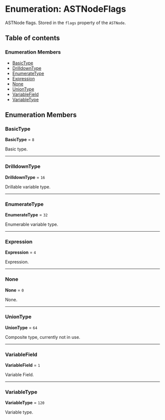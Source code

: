 # Enumeration: ASTNodeFlags

ASTNode flags. Stored in the `flags` property of the `ASTNode`.

## Table of contents

### Enumeration Members

* [BasicType](/auto-docs/variable-core/enums/ASTNodeFlags.md#basictype)
* [DrilldownType](/auto-docs/variable-core/enums/ASTNodeFlags.md#drilldowntype)
* [EnumerateType](/auto-docs/variable-core/enums/ASTNodeFlags.md#enumeratetype)
* [Expression](/auto-docs/variable-core/enums/ASTNodeFlags.md#expression)
* [None](/auto-docs/variable-core/enums/ASTNodeFlags.md#none)
* [UnionType](/auto-docs/variable-core/enums/ASTNodeFlags.md#uniontype)
* [VariableField](/auto-docs/variable-core/enums/ASTNodeFlags.md#variablefield)
* [VariableType](/auto-docs/variable-core/enums/ASTNodeFlags.md#variabletype)

## Enumeration Members

### BasicType

**BasicType** = `8`

Basic type.

***

### DrilldownType

**DrilldownType** = `16`

Drillable variable type.

***

### EnumerateType

**EnumerateType** = `32`

Enumerable variable type.

***

### Expression

**Expression** = `4`

Expression.

***

### None

**None** = `0`

None.

***

### UnionType

**UnionType** = `64`

Composite type, currently not in use.

***

### VariableField

**VariableField** = `1`

Variable Field.

***

### VariableType

**VariableType** = `120`

Variable type.
